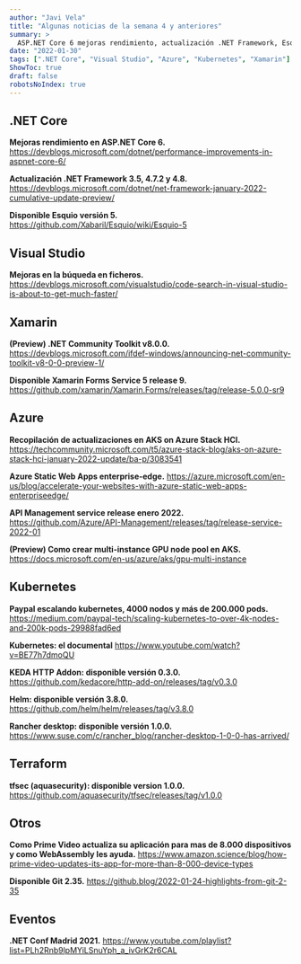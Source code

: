 ```yaml
---
author: "Javi Vela"
title: "Algunas noticias de la semana 4 y anteriores"
summary: >
  ASP.NET Core 6 mejoras rendimiento, actualización .NET Framework, Esquio 5, .NET Community Toolkit v8.0.0, actualizaciones en AKS on Azure Stack HCI, Azure Static Web Apps enterprise-edge, multi-instance GPU node pool en AKS, nuevas versiones: keda, helm y rancher desktop....
date: "2022-01-30"
tags: [".NET Core", "Visual Studio", "Azure", "Kubernetes", "Xamarin"]
ShowToc: true
draft: false
robotsNoIndex: true
---
```

## .NET Core
**Mejoras rendimiento en ASP.NET Core 6.**
https://devblogs.microsoft.com/dotnet/performance-improvements-in-aspnet-core-6/
<br/>
<!-- #dotnet #aspnet #netcore #performance -->

**Actualización .NET Framework 3.5, 4.7.2 y 4.8.**
https://devblogs.microsoft.com/dotnet/net-framework-january-2022-cumulative-update-preview/
<br/>
<!-- #dotnet #netframework #update -->

**Disponible Esquio versión 5.**
https://github.com/Xabaril/Esquio/wiki/Esquio-5
<br/>
<!-- #dotnet #dotnet6 #esquio #featureflags  -->

## Visual Studio
**Mejoras en la búqueda en ficheros.**
https://devblogs.microsoft.com/visualstudio/code-search-in-visual-studio-is-about-to-get-much-faster/
<br/>
<!-- #visualstudio #vs #search #performance -->

## Xamarin 
**(Preview) .NET Community Toolkit v8.0.0.**
https://devblogs.microsoft.com/ifdef-windows/announcing-net-community-toolkit-v8-0-0-preview-1/
<br/>
<!-- #xamarin #dotnet #communitytoolkit #preview #mvvm #uwp -->

**Disponible Xamarin Forms Service 5 release 9.**
https://github.com/xamarin/Xamarin.Forms/releases/tag/release-5.0.0-sr9
<br/>
<!-- #xamarin #xamarinforms -->

## Azure
**Recopilación de actualizaciones en AKS on Azure Stack HCI.**
https://techcommunity.microsoft.com/t5/azure-stack-blog/aks-on-azure-stack-hci-january-2022-update/ba-p/3083541
<br/>
<!-- #azure #kubernetes #aks #hci -->

**Azure Static Web Apps enterprise-edge.**
https://azure.microsoft.com/en-us/blog/accelerate-your-websites-with-azure-static-web-apps-enterpriseedge/
<br/>
<!-- #azure #staticwebapps #enterpriseedge -->

**API Management service release enero 2022.** 
https://github.com/Azure/API-Management/releases/tag/release-service-2022-01
<br/>
<!-- #azure #apimanagement -->

**(Preview) Como crear multi-instance GPU node pool en AKS.**
https://docs.microsoft.com/en-us/azure/aks/gpu-multi-instance
<br/>
<!-- #azure #kubernetes #aks #gpu #nodepool #multiinstance-->

## Kubernetes
**Paypal escalando kubernetes, 4000 nodos y más de 200.000 pods.**
https://medium.com/paypal-tech/scaling-kubernetes-to-over-4k-nodes-and-200k-pods-29988fad6ed
<br/>
<!-- #kubernetes #k8s #paypal #scale -->

**Kubernetes: el documental**
https://www.youtube.com/watch?v=BE77h7dmoQU
<br/>
<!-- #kubernetes #crossplane #documental -->

**KEDA HTTP Addon: disponible versión 0.3.0.**
https://github.com/kedacore/http-add-on/releases/tag/v0.3.0
<br/>
<!-- #kubernetes #k8s s#keda #httpaddon #addons-->

**Helm: disponible versión 3.8.0.**
https://github.com/helm/helm/releases/tag/v3.8.0
<br/>
<!-- #kubernetes #k8s #helm  -->

**Rancher desktop: disponible versión 1.0.0.**
https://www.suse.com/c/rancher_blog/rancher-desktop-1-0-0-has-arrived/
<br/>
<!-- #kubernetes #k8s #rancher s -->

## Terraform
**tfsec (aquasecurity): disponible version 1.0.0.**
https://github.com/aquasecurity/tfsec/releases/tag/v1.0.0
<br/>
<!-- #terraform #tfsec -->

## Otros
**Como Prime Video actualiza su aplicación para mas de 8.000 dispositivos y como WebAssembly les ayuda.**
https://www.amazon.science/blog/how-prime-video-updates-its-app-for-more-than-8-000-device-types
<br/>
<!-- #primevideo #webassembly #wasm #aws -->

**Disponible Git 2.35.**
https://github.blog/2022-01-24-highlights-from-git-2-35
<br/>
<!-- #git #release -->

## Eventos
**.NET Conf Madrid 2021.**
https://www.youtube.com/playlist?list=PLh2Rnb9lpMYiLSnuYph_a_ivGrK2r6CAL
<br/>
<!-- #microsoft #dotnet #dotnetconf -->
